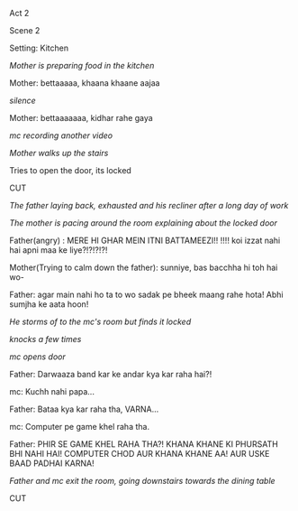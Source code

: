 Act 2

Scene 2

Setting: Kitchen

_Mother is preparing food in the kitchen_

Mother: bettaaaaa, khaana khaane aajaa

*silence*

Mother: bettaaaaaaa, kidhar rahe gaya

*mc recording another video*

*Mother walks up the stairs*

Tries to open the door, its locked

CUT

_The father laying back, exhausted and his recliner after a long day of work_

_The mother is pacing around the room explaining about the locked door_

Father(angry) :  MERE HI GHAR MEIN ITNI BATTAMEEZI!! !!!! koi izzat nahi hai apni maa ke liye?!?!?!?!

Mother(Trying to calm down the father): sunniye, bas bacchha hi toh hai wo-

Father: agar main nahi ho ta to wo sadak pe bheek maang rahe hota! Abhi sumjha ke aata hoon!

_He storms of to the mc's room but finds it locked_

_knocks a few times_

_mc opens door_

Father: Darwaaza band kar ke andar kya kar raha hai?!

mc: Kuchh nahi papa...

Father: Bataa kya kar raha tha, VARNA...

mc: Computer pe game khel raha tha.

Father: PHIR SE GAME KHEL RAHA THA?! KHANA KHANE KI PHURSATH BHI NAHI HAI! COMPUTER CHOD AUR KHANA KHANE AA! AUR USKE BAAD PADHAI KARNA!

_Father and mc exit the room, going downstairs towards the dining table_

CUT
